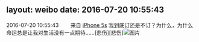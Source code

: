 layout: weibo
date: 2016-07-20 10:55:43
---
2016-07-20 10:55:43  &nbsp;&nbsp;&nbsp;&nbsp;&nbsp;&nbsp; 来自 <a href="sinaweibo://customweibosource" rel="nofollow">iPhone 5s</a>
我到底订还是不订？为什么，为什么命运总是让我对生活没有一点期待……[悲伤][悲伤] ​​​
![图片](https://ww4.sinaimg.cn/large/6d2a6003jw1f606p6a439j20hs0lbjsc.jpg)
